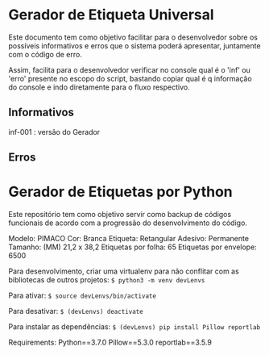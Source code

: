 # Gerador de Etiqueta Universal

Este documento tem como objetivo facilitar para o desenvolvedor sobre os possíveis informativos e erros que o sistema poderá apresentar, juntamente com o código de erro.

Assim, facilita para o desenvolvedor verificar no console qual é o 'inf' ou 'erro' presente no escopo do script, bastando copiar qual é q informação do console e indo diretamente para o fluxo respectivo.

## Informativos

inf-001 : versão do Gerador

## Erros

# Gerador de Etiquetas por Python

Este repositório tem como objetivo servir como backup de códigos funcionais de acordo com a progressão do desenvolvimento do código.

Modelo: PIMACO
Cor: Branca
Etiqueta: Retangular
Adesivo: Permanente
Tamanho: (MM) 21,2 x 38,2
Etiquetas por folha: 65
Etiquetas por envelope: 6500

Para desenvolvimento, criar uma virtualenv para não conflitar com as bibliotecas de outros projetos:
`$ python3 -m venv devLenvs`

Para ativar:
`$ source devLenvs/bin/activate`

Para desativar:
`$ (devLenvs) deactivate`

Para instalar as dependências:
`$ (devLenvs) pip install Pillow reportlab`

Requirements:
Python==3.7.0
Pillow==5.3.0
reportlab==3.5.9
